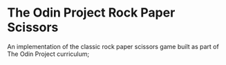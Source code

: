 # The Odin Project Rock Paper Scissors

An implementation of the classic rock paper scissors game built as part of The Odin Project curriculum;